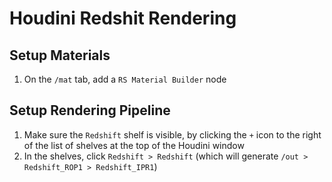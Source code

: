 # Houdini Redshit Rendering

## Setup Materials

1. On the `/mat` tab, add a `RS Material Builder` node

## Setup Rendering Pipeline

1. Make sure the `Redshift` shelf is visible, by clicking the `+` icon to the right of the list of shelves at the top of the Houdini window
2. In the shelves, click `Redshift > Redshift` (which will generate `/out > Redshift_ROP1 > Redshift_IPR1`)
